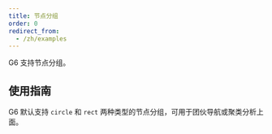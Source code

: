 ```yaml
---
title: 节点分组
order: 0
redirect_from:
  - /zh/examples
---
```


G6 支持节点分组。

## 使用指南

G6 默认支持 `circle` 和 `rect` 两种类型的节点分组，可用于团伙导航或聚类分析上面。